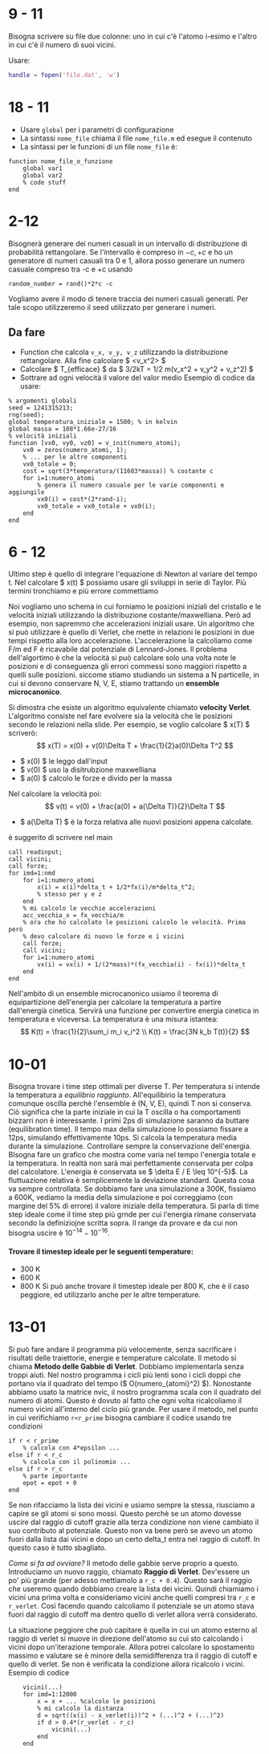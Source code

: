 # 9 - 11

Bisogna scrivere su file due colonne: uno in cui c'è l'atomo i-esimo e l'altro
in cui c'è il numero di suoi vicini.

Usare:

```matlab
handle = fopen('file.dat', 'w')

```

# 18 - 11

* Usare `global` per i parametri di configurazione
* La sintassi `nome_file` chiama il file `nome_file.m` ed esegue il contenuto
* La sintassi per le funzioni di un file `nome_file` è:
```{matlab}
function nome_file_o_funzione
    global var1
    global var2
    % code stuff
end
```
# 2-12
Bisognerà generare dei numeri casuali in un intervallo di distribuzione di
probabilità rettangolare. Se l'intervallo è compreso in $-c, +c$ e ho un
generatore di numeri casuali tra 0 e 1, allora posso generare un numero casuale
compreso tra -c e +c usando
```
random_number = rand()*2*c -c
```
Vogliamo avere il modo di tenere traccia dei numeri casuali generati. Per tale
scopo utilizzeremo il seed utilizzato per generare i numeri.

## Da fare
* Function che calcola `v_x, v_y, v_z` utilizzando la distribuzione rettangolare.
 Alla fine calcolare $ <v_x^2> $
* Calcolare $ T_{efficace} $ da $ 3/2kT = 1/2 m(v_x^2 + v_y^2 + v_z^2) $
* Sottrare ad ogni velocità il valore del valor medio
Esempio di codice da usare:
```{matlab id:"iw7io87b"}
% argomenti globali
seed = 1241315213;
rng(seed);
global temperatura_iniziale = 1500; % in kelvin
global massa = 108*1.66e-27/16
% velocità iniziali
function [vx0, vy0, vz0] = v_init(numero_atomi);
    vx0 = zeros(numero_atomi, 1);
    % ... per le altre componenti
    vx0_totale = 0;
    cost = sqrt(3*temperatura/(11603*massa)) % costante c
    for i=1:numero_atomi
        % genera il numero casuale per le varie componenti e aggiungile
        vx0(i) = cost*(2*rand-i);
        vx0_totale = vx0_totale + vx0(i);
    end
end
```

# 6 - 12
Ultimo step è quello di integrare l'equazione di Newton al variare del tempo t.
Nel calcolare $ x(t) $ possiamo usare gli sviluppi in serie di Taylor. Più
termini tronchiamo e più errore commettiamo

Noi vogliamo uno schema in cui forniamo le posizioni iniziali del cristallo e
le velocità iniziali utilizzando la distribuzione costante/maxwelliana. Però
ad esempio, non sapremmo che accelerazioni iniziali usare. Un algoritmo che si
può utilizzare è quello di Verlet, che mette in relazioni le posizioni in due
tempi rispetto alla loro accelerazione. L'accelerazione la calcoliamo come F/m
ed F è ricavabile dal potenziale di Lennard-Jones. Il problema dell'algortimo è
che la velocità si può calcolare solo una volta note le posizioni e di
conseguenza gli errori commessi sono maggiori rispetto a quelli sulle posizioni.
siccome stiamo studiando un sistema a N particelle, in cui si devono conservare
N, V, E, stiamo trattando un **ensemble microcanonico**.

Si dimostra che esiste un algoritmo equivalente chiamato **velocity Verlet**.
L'algoritmo consiste nel fare evolvere sia la velocità che le posizioni  secondo
le relazioni nella slide.
Per esempio, se voglio calcolare $ x(T) $ scriverò:
$$
x(T) = x(0) + v(0)\Delta T + \frac{1}{2}a(0)\Delta T^2
$$
* $ x(0) $ le leggo dall'input
* $ v(0) $ uso la disitrubzione maxwelliana
* $ a(0) $ calcolo le forze e divido per la massa

Nel calcolare la velocità poi:
$$
v(t)  = v(0) + \frac{a(0) + a(\Delta T)}{2}\Delta T
$$
* $ a(\Delta T) $ è la forza relativa alle nuovi posizioni appena calcolate.

è suggerito di scrivere nel main
```{matlab}
call readinput;
call vicini;
call forze;
for imd=1:nmd
    for i=1:numero_atomi
        x(i) = x(i)*delta_t + 1/2*fx(i)/m*delta_t^2;
        % stesso per y e z
    end
    % mi calcolo le vecchie accelerazioni
    acc_vecchia_x = fx_vecchia/m
    % ora che ho calcolato le posizioni calcolo le velocità. Prima però
    % devo calcolare di nuovo le forze e i vicini
    call forze;
    call vicini;
    for i=1:numero_atomi
        vx(i) = vx(i) + 1/(2*mass)*(fx_vecchia(i) - fx(i))*delta_t
    end
end
```

Nell'ambito di un ensemble microcanonico usiamo il teorema di equipartizione
dell'energia per calcolare la temperatura a partire dall'energià cinetica.
Servirà una funzione per convertire energia cinetica in temperatura e viceversa.
La temperatura è una misura istantea:
$$
    K(t) = \frac{1}{2}\sum_i m_i v_i^2 \\
    K(t) = \frac{3N k_b  T(t)}{2}
$$

# 10-01
Bisogna trovare i time step ottimali per diverse T. Per temperatura si intende
la temperatura a *equilibrio raggiunto*. All'equilibirio la temperatura comunque
oscilla perchè l'ensemble è (N, V, E), quindi T non si conserva. Ciò significa
che la parte iniziale in cui la T oscilla o ha comportamenti bizzarri non è
interessante.
I primi $2$ps di simulazione saranno da buttare (equilibration time).
Il tempo max della simulazione lo possiamo fissare a 12ps, simulando
effettivamente 10ps. Si calcola la temperatura media durante la simulazione.
Controllare sempre la conservazione dell'energia. BIsogna fare un  grafico
che mostra come varia nel tempo l'energia totale e la temperatura. In realtà
non sarà mai perfettamente conservata per colpa del calcolatore.
L'energia è conservata se $ \delta E / E \leq 10^{-5}$. La fluttuazione relativa
è semplicemente la deviazione standard. Questa cosa va sempre controllata.
Se dobbiamo fare una simulazione a 300K, fissiamo a 600K, vediamo la media della
simulazione e poi correggiamo (con margine del 5% di errore) il valore iniziale
della temperatura.
Si parla di time step ideale come il time step più grnde per cui l'energia rimane
conservata secondo la definiziojne scritta sopra. Il range da provare e da cui
non bisogna uscire è $10^{-14} - 10^{-16}$.
#### Trovare il timestep ideale per le seguenti temperature:
* 300 K
* 600 K
* 800 K
Si può anche trovare il timestep ideale per 800 K, che è il caso peggiore, ed
utilizzarlo anche per le altre temperature.

# 13-01
Si può fare andare il programma più velocemente, senza sacrificare i risultati
delle traiettorie, energie e temperature calcolate.
Il metodo si chiama **Metodo delle Gabbie di Verlet**. Dobbiamo implementarla
senza troppi aiuti.
Nel nostro programma i cicli più lenti sono i cicli doppi che portano via il
quadrato del tempo ($ O(numero_{atomi}^2) $). Nonostante abbiamo usato la matrice
nvic, il nostro programma scala con il quadrato del numero di atomi. Questo è
dovuto al fatto che ogni volta ricalcoliamo il numero vicini all'interno del
ciclo più grande.
Per usare il metodo, nel punto in cui verifichiamo `r<r_prime` bisogna cambiare
il codice usando tre condizioni
```{matlab}
if r < r_prime
    % calcola con 4*epsilon ...
else if r < r_c
    % calcola con il polinomio ...
else if r > r_c
    % parte importante
    epot = epot + 0
end
```
Se non rifacciamo la lista dei vicini e usiamo sempre la stessa, riusciamo a
capire se gli atomi si sono mossi. Questo perchè se un atomo dovesse uscire dal
raggio di cutoff grazie alla terza condizione non viene cambiato il suo
contributo al potenziale. Questo non va bene però se avevo un atomo fuori dalla
lista dai vicini e dopo un certo delta_t entra nel raggio di cutoff. In questo
caso è tutto sbagliato.

*Come si fa ad ovviare?*
Il metodo delle gabbie serve proprio a questo. Introduciamo un nuovo raggio,
chiamato **Raggio di Verlet**. Dev'essere un po' più grande (per adesso mettiamolo
a `r_c + 0.4`). Questo sarà il raggio che useremo quando dobbiamo creare la
lista dei vicini.
Quindi chiamiamo i vicini una prima volta e consideriamo vicini anche quelli
compresi tra `r_c` e `r_verlet`. Così facendo quando calcoliamo il potenziale
se un atomo stava fuori dal raggio di cutoff ma dentro quello di verlet allora
verrà considerato.

La situazione peggiore che può capitare è quella in cui un atomo esterno al
raggio di verlet si muove in direzione dell'atomo su cui sto calcolando i vicini
dopo un'iterazione temporale.
Allora potrei calcolare lo spostamento massimo e valutare se è minore della
semidifferenza tra il raggio di cutoff e quello di verlet. Se non è verificata
la condizione allora ricalcolo i vicini.
Esempio di codice
```{matlab id:"ixvl9rce"}
    vicini(...)
    for imd=1:12000
        x = x + ... %calcolo le posizioni
        % mi calcolo la distanza
        d = sqrt((x(i) - x_verlet(i))^2 + (...)^2 + (...)^2)
        if d > 0.4*(r_verlet - r_c)
            vicini(...)
        end
    end
```
